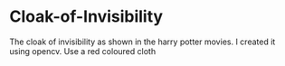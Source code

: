 # Cloak-of-Invisibility
The cloak of invisibility as shown in the harry potter movies. I created it using opencv.
Use a red coloured cloth
